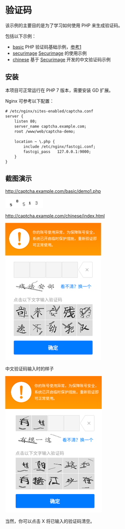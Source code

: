 # 验证码

该示例的主要目的是为了学习如何使用 PHP 来生成验证码。

包括以下示例：

- [basic][1] PHP 验证码基础示例，[参考1][4]
- [securimage][2] [Securimage][5] 的使用示例
- [chinese][3] 基于 [Securimage][5] 开发的中文验证码示例

## 安装

本项目可正常运行在 PHP 7 版本，需要安装 GD 扩展。

Nginx 可参考以下配置：

```nginx
# /etc/nginx/sites-enabled/captcha.conf
server {
	listen 80;
	server_name captcha.example.com;
	root /www/web/captcha-demo;

	location ~ \.php {
        include /etc/nginx/fastcgi.conf;
		fastcgi_pass   127.0.0.1:9000;
	}
}
```

## 截图演示

http://captcha.example.com/basic/demo1.php

![](basic.png)

http://captcha.example.com/chinese/index.html

![](chinese.png)

中文验证码输入时的样子

![](chinese_inputing.png)

当然，你可以点击 X 将已输入的验证码清空。

[1]: basic
[2]: securimage
[3]: chinese
[4]: https://www.the-art-of-web.com/php/captcha/
[5]: https://www.phpcaptcha.org/